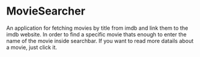 # MovieSearcher
An application for fetching movies by title from imdb and link them to the imdb website.
In order to find a specific movie thats enough to enter the name of the movie inside searchbar.
If you want to read more datails about a movie, just click it.
